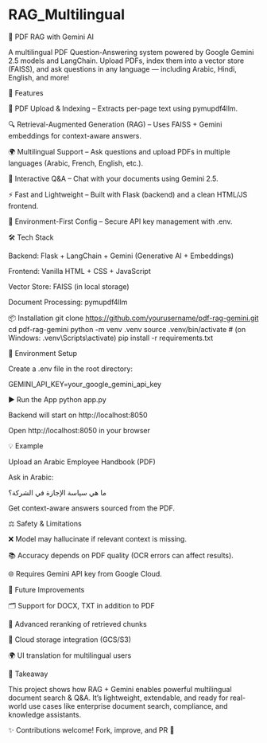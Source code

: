 # RAG_Multilingual
📄 PDF RAG with Gemini AI

A multilingual PDF Question-Answering system powered by Google Gemini 2.5 models and LangChain.
Upload PDFs, index them into a vector store (FAISS), and ask questions in any language — including Arabic, Hindi, English, and more!

🚀 Features

📂 PDF Upload & Indexing – Extracts per-page text using pymupdf4llm.

🔍 Retrieval-Augmented Generation (RAG) – Uses FAISS + Gemini embeddings for context-aware answers.

🌍 Multilingual Support – Ask questions and upload PDFs in multiple languages (Arabic, French, English, etc.).

💬 Interactive Q&A – Chat with your documents using Gemini 2.5.

⚡ Fast and Lightweight – Built with Flask (backend) and a clean HTML/JS frontend.

🔐 Environment-First Config – Secure API key management with .env.

🛠️ Tech Stack

Backend: Flask + LangChain + Gemini (Generative AI + Embeddings)

Frontend: Vanilla HTML + CSS + JavaScript

Vector Store: FAISS (in local storage)

Document Processing: pymupdf4llm

📦 Installation
git clone https://github.com/yourusername/pdf-rag-gemini.git
cd pdf-rag-gemini
python -m venv .venv
source .venv/bin/activate  # (on Windows: .venv\Scripts\activate)
pip install -r requirements.txt

🔑 Environment Setup

Create a .env file in the root directory:

GEMINI_API_KEY=your_google_gemini_api_key

▶️ Run the App
python app.py


Backend will start on http://localhost:8050

Open http://localhost:8050 in your browser

💡 Example

Upload an Arabic Employee Handbook (PDF)

Ask in Arabic:

ما هي سياسة الإجازة في الشركة؟

Get context-aware answers sourced from the PDF.

⚖️ Safety & Limitations

❌ Model may hallucinate if relevant context is missing.

📚 Accuracy depends on PDF quality (OCR errors can affect results).

🌐 Requires Gemini API key from Google Cloud.

🔮 Future Improvements

🗂️ Support for DOCX, TXT in addition to PDF

🧠 Advanced reranking of retrieved chunks

💾 Cloud storage integration (GCS/S3)

🌍 UI translation for multilingual users

📌 Takeaway

This project shows how RAG + Gemini enables powerful multilingual document search & Q&A.
It’s lightweight, extendable, and ready for real-world use cases like enterprise document search, compliance, and knowledge assistants.

✨ Contributions welcome! Fork, improve, and PR 🚀
